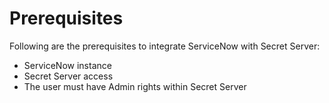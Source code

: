 [title]: # (Prerequisites)
[tags]: # (prerequisites)
[priority]: # (2)
# Prerequisites

Following are the prerequisites to integrate ServiceNow with Secret Server:

* ServiceNow instance
* Secret Server access
* The user must have Admin rights within Secret Server
